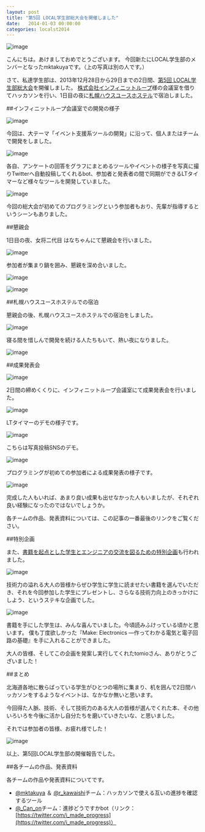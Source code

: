 ```yaml
---
layout: post
title: "第5回 LOCAL学生部総大会を開催しました"
date:   2014-01-03 00:00:00
categories: localst2014
---
```


![image](/static/img/localSt2013/resized_img_0905.jpg)

こんにちは。あけましておめでとうございます。
今回新たにLOCAL学生部のメンバーとなったmktakuyaです。（上の写真は別の人です。）

さて、私達学生部は、2013年12月28日から29日までの2日間、[第5回 LOCAL学生部総大会](http://connpass.com/event/4069/)を開催しました。
[株式会社インフィニットループ](http://www.infiniteloop.co.jp/)様の会議室を借りてハッカソンを行い、1日目の夜に[札幌ハウスユースホステル](http://www.yh-sapporo.jp/)で宿泊しました。

##インフィニットループ会議室での開発の様子

![image](/static/img/localSt2013/resized_img_0716.jpg)

今回は、大テーマ「イベント支援系ツールの開発」に沿って、個人またはチームで開発をしました。

![image](/static/img/localSt2013/resized_img_0879.jpg)

各自、アンケートの回答をグラフにまとめるツールやイベントの様子を写真に撮りTwitterへ自動投稿してくれるbot、参加者と発表者の間で同期ができるLTタイマーなど様々なツールを開発していました。

![image](/static/img/localSt2013/resized_img_0722.jpg)

今回の総大会が初めてのプログラミングという参加者もおり、先輩が指導するというシーンもありました。

##懇親会

1日目の夜、女将二代目 はなちゃんにて懇親会を行いました。

![image](/static/img/localSt2013/resized_img_0755.jpg)

参加者が集まり鍋を囲み、懇親を深め合いました。

![image](/static/img/localSt2013/resized_img_0743.jpg)

![image](/static/img/localSt2013/resized_img_0747.jpg)

##札幌ハウスユースホステルでの宿泊

懇親会の後、札幌ハウスユースホステルでの宿泊をしました。

![image](/static/img/localSt2013/BckpfzPCUAAkCwn.jpg)

寝る間を惜しんで開発を続ける人たちもいて、熱い夜になりました。

![image](/static/img/localSt2013/resized_img_0870.jpg)

##成果発表会

![image](/static/img/localSt2013/resized_img_1016.jpg)

2日間の締めくくりに、インフィニットループ会議室にて成果発表会を行いました。

![image](/static/img/localSt2013/resized_img_0992.jpg)

LTタイマーのデモの様子です。

![image](/static/img/localSt2013/resized_img_1036.jpg)

こちらは写真投稿SNSのデモ。

![image](/static/img/localSt2013/resized_img_1003.jpg)

プログラミングが初めての参加者による成果発表の様子です。

![image](/static/img/localSt2013/resized_img_1039.jpg)

完成した人もいれば、あまり良い成果も出せなかった人もいましたが、それぞれ良い経験になったのではないでしょうか。

各チームの作品、発表資料については、この記事の一番最後のリンクをご覧ください。

##特別企画

また、[書籍を起点とした学生とエンジニアの交流を図るための特別企画](http://tomio2480.hatenablog.com/entry/2014/01/03/145559)も行われました。

![image](/static/img/localSt2013/resized_img_0987.jpg)

技術力の溢れる大人の皆様からぜひ学生に学生に読ませたい書籍を選んでいただき、それを今回参加した学生にプレゼントし、さらなる技術力向上のきっかけにしよう、というステキな企画でした。

![image](/static/img/localSt2013/resized_img_1060.jpg)

書籍を手にした学生は、みんな喜んでいました。今頃読みふけっている頃かと思います。
僕も丁度欲しかった『Make: Electronics ―作ってわかる電気と電子回路の基礎』を手に入れることができました。

大人の皆様、そしてこの企画を発案し実行してくれたtomioさん、ありがとうございました！

##まとめ

北海道各地に散らばっている学生がひとつの場所に集まり、机を囲んで2日間ハッカソンをするようなイベントは、なかなか無いと思います。

今回得た人脈、技術、そして技術力のある大人の皆様が選んでくれた本、その他いろいろを今後に活かし自分たちを磨いていきたいな、と思いました。

それでは参加者の皆様、お疲れ様でした！

![image](/static/img/localSt2013/resized_img_1073.jpg)

以上、第5回LOCAL学生部の開催報告でした。

##各チームの作品、発表資料

各チームの作品や発表資料についてです。

- [@mktakuya](https://twitter.com/mktakuya) ＆ [@r_kawaishi](https://twitter.com/r_kawaishi)チーム：ハッカソンで使える互いの進捗を確認するツール
- [@_Can_on](https://twitter.com/_Can_on)チーム：進捗どうですかbot（リンク：[https://twitter.com/i_made_progress](https://twitter.com/i_made_progress)）


